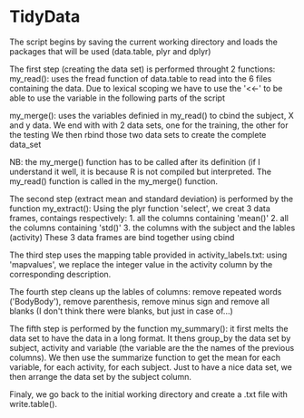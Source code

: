 # TidyData

The script begins by saving the current working directory and loads the packages that will be used (data.table, plyr and dplyr)

The first step (creating the data set) is performed throught 2 functions:
    my_read(): uses the fread function of data.table to read into the 6 files containing the data. Due to lexical scoping we have to use the '<<-' to be able to use the variable in the following parts of the script
    
  my_merge(): uses the variables definied in my_read() to cbind the subject, X and y data. We end with with 2 data sets, one for the training, the other for the testing
  We then rbind those two data sets to create the complete data_set

NB: the my_merge() function has to be called after its definition (if I understand it well, it is because R is not compiled but interpreted. The my_read() function is called in the my_merge() function.

The second step (extract mean and standard deviation) is performed by the function my_extract():
  Using the plyr function 'select', we creat 3 data frames, contaings respectively:
      1. all the columns containing 'mean()'
      2. all the columns containing 'std()'
      3. the columns with the subject and the lables (activity)
    These 3 data frames are bind together using cbind

The third step uses the mapping table provided in activity_labels.txt: using 'mapvalues', we replace the integer value in the activity column by the corresponding description.

The fourth step cleans up the lables of columns: remove repeated words ('BodyBody'), remove parenthesis, remove minus sign and remove all blanks (I don't think there were blanks, but just in case of...)

The fifth step is performed by the function my_summary(): it first melts the data set to have the data in a long format.
It thens group_by the data set by subject, activity and variable (the variable are the the names of the previous columns).
We then use the summarize function to get the mean for each variable, for each activity, for each subject.
Just to have a nice data set, we then arrange the data set by the subject column.

Finaly, we go back to the initial working directory and create a .txt file with write.table().
